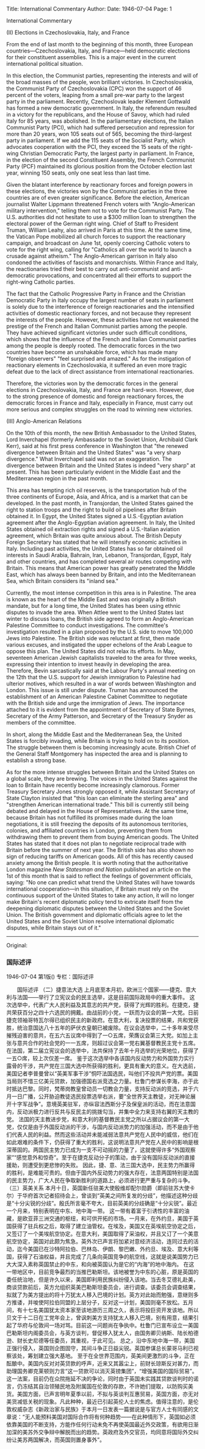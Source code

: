 Title: International Commentary
Author:
Date: 1946-07-04
Page: 1

International Commentary

(II) Elections in Czechoslovakia, Italy, and France

From the end of last month to the beginning of this month, three European countries—Czechoslovakia, Italy, and France—held democratic elections for their constituent assemblies. This is a major event in the current international political situation.

In this election, the Communist parties, representing the interests and will of the broad masses of the people, won brilliant victories. In Czechoslovakia, the Communist Party of Czechoslovakia (CPC) won the support of 46 percent of the voters, leaping from a small pre-war party to the largest party in the parliament. Recently, Czechoslovak leader Klement Gottwald has formed a new democratic government. In Italy, the referendum resulted in a victory for the republicans, and the House of Savoy, which had ruled Italy for 85 years, was abolished. In the parliamentary elections, the Italian Communist Party (PCI), which had suffered persecution and repression for more than 20 years, won 105 seats out of 565, becoming the third-largest party in parliament. If we add the 115 seats of the Socialist Party, which advocates cooperation with the PCI, they exceed the 15 seats of the right-wing Christian Democratic Party, the largest party in parliament. In France, in the election of the second Constituent Assembly, the French Communist Party (PCF) maintained its glorious position from the October election last year, winning 150 seats, only one seat less than last time.

Given the blatant interference by reactionary forces and foreign powers in these elections, the victories won by the Communist parties in the three countries are of even greater significance. Before the election, American journalist Walter Lippmann threatened French voters with "Anglo-American military intervention," telling them not to vote for the Communist Party. The U.S. authorities did not hesitate to use a $300 million loan to strengthen the electoral power of the German right wing. Chief of Staff to President Truman, William Leahy, also arrived in Paris at this time. At the same time, the Vatican Pope mobilized all church forces to support the reactionary campaign, and broadcast on June 1st, openly coercing Catholic voters to vote for the right wing, calling for "Catholics all over the world to launch a crusade against atheism." The Anglo-American garrison in Italy also condoned the activities of fascists and monarchists. Within France and Italy, the reactionaries tried their best to carry out anti-communist and anti-democratic provocations, and concentrated all their efforts to support the right-wing Catholic parties.

The fact that the Catholic Progressive Party in France and the Christian Democratic Party in Italy occupy the largest number of seats in parliament is solely due to the interference of foreign reactionaries and the intensified activities of domestic reactionary forces, and not because they represent the interests of the people. However, these activities have not weakened the prestige of the French and Italian Communist parties among the people. They have achieved significant victories under such difficult conditions, which shows that the influence of the French and Italian Communist parties among the people is deeply rooted. The democratic forces in the two countries have become an unshakable force, which has made many "foreign observers" "feel surprised and amazed." As for the instigation of reactionary elements in Czechoslovakia, it suffered an even more tragic defeat due to the lack of direct assistance from international reactionaries.

Therefore, the victories won by the democratic forces in the general elections in Czechoslovakia, Italy, and France are hard-won. However, due to the strong presence of domestic and foreign reactionary forces, the democratic forces in France and Italy, especially in France, must carry out more serious and complex struggles on the road to winning new victories.

(III) Anglo-American Relations

On the 10th of this month, the new British Ambassador to the United States, Lord Inverchapel (formerly Ambassador to the Soviet Union, Archibald Clark Kerr), said at his first press conference in Washington that "the renewed divergence between Britain and the United States" was "a very sharp divergence." What Inverchapel said was not an exaggeration. The divergence between Britain and the United States is indeed "very sharp" at present. This has been particularly evident in the Middle East and the Mediterranean region in the past month.

This area has tempting rich oil reserves, is the transportation hub of the three continents of Europe, Asia, and Africa, and is a market that can be developed. In the past month, in Transjordan, the United States gained the right to station troops and the right to build oil pipelines after Britain obtained it. In Egypt, the United States signed a U.S.-Egyptian aviation agreement after the Anglo-Egyptian aviation agreement. In Italy, the United States obtained oil extraction rights and signed a U.S.-Italian aviation agreement, which Britain was quite anxious about. The British Deputy Foreign Secretary has stated that he will intensify economic activities in Italy. Including past activities, the United States has so far obtained oil interests in Saudi Arabia, Bahrain, Iran, Lebanon, Transjordan, Egypt, Italy and other countries, and has completed several air routes competing with Britain. This means that American power has greatly penetrated the Middle East, which has always been banned by Britain, and into the Mediterranean Sea, which Britain considers its "inland sea."

Currently, the most intense competition in this area is in Palestine. The area is known as the heart of the Middle East and was originally a British mandate, but for a long time, the United States has been using ethnic disputes to invade the area. When Attlee went to the United States last winter to discuss loans, the British side agreed to form an Anglo-American Palestine Committee to conduct investigations. The committee's investigation resulted in a plan proposed by the U.S. side to move 100,000 Jews into Palestine. The British side was reluctant at first, then made various excuses, and instigated the upper echelons of the Arab League to oppose this plan. The United States did not relax its efforts. In May, seventeen American Jewish capitalists traveled to the area for three weeks, expressing their intention to invest heavily in developing the area. Therefore, Bevin sarcastically said at the Labour Party's annual meeting on the 12th that the U.S. support for Jewish immigration to Palestine had ulterior motives, which resulted in a war of words between Washington and London. This issue is still under dispute. Truman has announced the establishment of an American Palestine Cabinet Committee to negotiate with the British side and urge the immigration of Jews. The importance attached to it is evident from the appointment of Secretary of State Byrnes, Secretary of the Army Patterson, and Secretary of the Treasury Snyder as members of the committee.

In short, along the Middle East and the Mediterranean Sea, the United States is forcibly invading, while Britain is trying to hold on to its position. The struggle between them is becoming increasingly acute. British Chief of the General Staff Montgomery has inspected the area and is planning to establish a strong base.

As for the more intense struggles between Britain and the United States on a global scale, they are brewing. The voices in the United States against the loan to Britain have recently become increasingly clamorous. Former Treasury Secretary Jones strongly opposed it, while Assistant Secretary of State Clayton insisted that "this loan can eliminate the sterling area" and "strengthen American international trade." This bill is currently still being debated and delayed in the House of Representatives. At the same time, because Britain has not fulfilled its promises made during the loan negotiations, it is still freezing the deposits of its autonomous territories, colonies, and affiliated countries in London, preventing them from withdrawing them to prevent them from buying American goods. The United States has stated that it does not plan to negotiate reciprocal trade with Britain before the summer of next year. The British side has also shown no sign of reducing tariffs on American goods. All of this has recently caused anxiety among the British people. It is worth noting that the authoritative London magazine *New Statesman and Nation* published an article on the 1st of this month that is said to reflect the feelings of government officials, saying: "No one can predict what trend the United States will have towards international cooperation—in this situation, if Britain must rely on the continuous support of the United States to take any action, it will no longer make Britain's recent diplomatic policy tend to extricate itself from the deepening diplomatic disputes between the United States and the Soviet Union. The British government and diplomatic officials agree to let the United States and the Soviet Union resolve international diplomatic disputes, while Britain stays out of it."



<hr /> 

Original: 


### 国际述评

1946-07-04
第1版()
专栏：国际述评

　　国际述评
            （二）捷意法大选
    上月底至本月初，欧洲三个国家——捷克、意大利与法国——举行了立宪议会的民主选举，这是目前国际政局中的重大事件。
    这次选举中，代表广大人民利益及其意志的共产党，获得了光辉的胜利。在捷克，捷共荣获百分之四十六选民的拥戴。由战前的小党，一跃而为议会的第一大党。日前捷克领袖哥特瓦尔得已组织民主的新政府。在意大利，复决投票的结果，共和党获胜，统治意国达八十五年的萨伏衣皇朝已被废除。在议会选举中，二十多年来受尽摧残迫害的意共，在五六五议席中得到了一○五席，荣膺议会第三大党。如加上主张与意共合作的社会党的一一五席，则超过议会第一党右翼基督教民主党十五席。在法国，第二届立宪议会的选举中，法共保持了去年十月选举的光荣地位，获得了一五○席，较上次仅差一席。
    鉴于这次选举中各该国内反动势力和外国势力实行露骨的干涉，共产党在三国大选中所获得的胜利，更具有重大的意义。在大选前，美国记者李普曼曾以“英美军事干涉”恫吓法国选民，叫他们不投共产党的票。美国当局则不惜三亿美元贷款，加强德国右派竞选之力量。杜鲁门参谋长李海，亦于此时抵达巴黎。同时，梵蒂岗教皇曾动员一切教会力量，支持反动派的竞选，并于六月一日广播，公开胁迫教徒选民投票选举右派，要“全世界天主教徒，对无神论展开十字军战争”。意境英美驻军，亦纵容法西斯分子及保皇派的活动，而在法意国内，反动派极力进行反共与反民主的挑拨勾当，并集中全力来支持右翼的天主教的党。
    法国的天主教进步党，和意大利的基督教民主党之所以占据议会的第一大党，仅仅是由于外国反动派的干涉，与国内反动派势力的加强活动，而不是由于他们代表人民的利益。然而这些活动并未能减弱法意共产党在人民中的威信，他们在如此艰难的条件下，仍获得了重大的胜利，这说明法意共产党在人民中的影响是根深蒂固的。两国民主势力已成为一支不可动摇的力量了，这就使得许多“外国观察家”“感觉意外和惊奇”。至于在捷克反动分子的策动，由于没有国际反动派的直接援助，则遭受到更悲惨的失败。
    因此，捷、意、法三国大选中，民主势力所赢得的胜利，是难能可贵的。但由于国内外反动势力的强大存在，法意两国特别是法国的民主势力，广大人民在争取新胜利的道路上，必须进行更严重与复杂的斗争。
            （三）英美关系
    本月十日，英国新任驻美大使殷维却配尔勋爵（即前驻苏大使卡尔）于华府首次记者招待会上，曾谈到“英美之间所复发的分歧”，他描述这种分歧是“十分尖锐的分歧”。殷氏所言毫不夸大，目前英美的分歧确是“十分尖锐”。最近一个月来，特别表明在中东、地中海一带。
    这一带有着富于引诱性的丰富的油藏，是欧亚菲三洲交通的枢纽，和可供开拓的市场。一月来，在外约旦，美国于英国获得了驻兵权之后，取得了建立油管权。在埃及，美国又在英埃航空协定之后，又签订了一个美埃航空协定。在意大利，美国取得了采油权，并且又订了一个美意航空协定，英国对此颇为焦急。英外次已声言将加紧对意经济活动，连同过去的活动，迄今美国已在沙特阿拉伯、巴林岛、伊朗、黎巴嫩、外约旦、埃及、意大利等国，获得了石油权益，并且完成了几条向英国竞争的航空线，这就是说美国势力已大大深入素称英国禁止的中东，和向被英国认为是它的“内海”的地中海内。
    在这一带地区中，目前竞争最烈的当推巴勒斯坦。该地被誉为中东的心脏，原是英国的委任统治地，但是许久以来，美国即利用民族纠纷侵入该地。当去冬艾德礼赴美，商谈贷款前后，英方允组织英美巴勒斯坦委员会，进行调查。该委员会调查结果，拟就了为美方提出的将十万犹太人移入巴境的计划。英方对此始而勉强，意继则多方推诿，并唆使阿拉伯同盟的上层分子，反对这一计划，美国则毫不放松。五月间，有十七名美国犹太资本家至该地游历三周之久，表示将投巨资开发该地。所以贝文于十二日在工党年会上，曾讽刺美方支持犹太人移入巴境，别有用意，结果引起了华府与伦敦间一场对骂。目前这一问题尚在争执中。杜鲁门已宣布设立一美国巴勒斯坦内阁委员会，与英方谈判，督促移入犹太人，由国务卿贝纳斯、陆长柏德逊、财长史尼德等任委员，其重视，于此可见。
    总之，沿中东地中海一带，美国正强行侵入，英国则企图固守，其间斗争正日益尖锐。英国参谋总长蒙哥马利已视察该处，筹划建立强大基地。
    至于在全世界范围内，英美间更激烈的斗争，正在酝酿中。美国内反对对英贷款的呼声，近来又其嚣尘上，前财长琼斯反对甚力，而助理国务卿克莱顿则力言“这一贷款可以消灭英镑集团”，“增强美国的国际贸易”。这一法案，目前仍在众院拖延不决的争论，同时由于英国未实践其贷款谈判时的诺言，仍冻结其自治领殖民地及附属国在伦敦的存款，不许她们提取，以防购买美货。美国方面，已声言明年夏季以前，不拟与英谈判互惠贸易，英国方面，亦无对美货减低关税的现象。凡此种种，最近已引起英伦人士的焦虑。值得注意的，是伦敦权威杂志《新政治家与民族》于本月一日发表一篇据说是与官方人士有同感的文章说：“无人能预料美国对国际合作将有何种趋势——在此种情形下，英国如必须依靠美国的不断支持，方能作任何行动未免不再使英国最近外交政策，有欲用日渐加深的美苏外交争辩中解脱而出的趋势。英政府及外交官员，均同意将国际外交纠纷让美苏两国解决，而英国则置身事外”。
